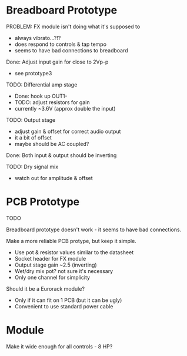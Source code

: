 # Breadboard Prototype

PROBLEM: FX module isn't doing what it's supposed to
- always vibrato...?!?
- does respond to controls & tap tempo
- seems to have bad connections to breadboard

Done: Adjust input gain for close to 2Vp-p
- see prototype3

TODO: Differential amp stage
- Done: hook up OUT1-
- TODO: adjust resistors for gain
- currently ~3.6V (approx double the input)

TODO: Output stage
- adjust gain & offset for correct audio output
- it a bit of offset
- maybe should be AC coupled?

Done: Both input & output should be inverting

TODO: Dry signal mix
- watch out for amplitude & offset

# PCB Prototype

TODO

Breadboard prototype doesn't work - it seems to have bad connections.

Make a more reliable PCB protype, but keep it simple.

- Use pot & resistor values similar to the datasheet
- Socket header for FX module
- Output stage gain ~2.5 (inverting)
- Wet/dry mix pot? not sure it's necessary
- Only one channel for simplicity

Should it be a Eurorack module?
- Only if it can fit on 1 PCB (but it can be ugly)
- Convenient to use standard power cable

# Module

Make it wide enough for all controls - 8 HP?
